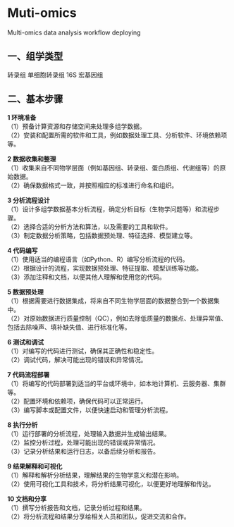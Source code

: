 # Muti-omics
Multi-omics data analysis workflow deploying

## 一、组学类型
转录组
单细胞转录组
16S
宏基因组

## 二、基本步骤
**1 环境准备**  
（1）预备计算资源和存储空间来处理多组学数据。  
（2）安装和配置所需的软件和工具，例如数据处理工具、分析软件、环境依赖项等。  

**2 数据收集和整理**  
（1）收集来自不同物学层面（例如基因组、转录组、蛋白质组、代谢组等）的原始数据。  
（2）确保数据格式一致，并按照相应的标准进行命名和组织。  

**3 分析流程设计**  
（1）设计多组学数据基本分析流程，确定分析目标（生物学问题等）和流程步骤。  
（2）选择合适的分析方法和算法，以及需要的工具和软件。  
（3）制定数据分析策略，包括数据预处理、特征选择、模型建立等。  

**4 代码编写**  
（1）使用适当的编程语言（如Python、R）编写分析流程的代码。  
（2）根据设计的流程，实现数据预处理、特征提取、模型训练等功能。  
（3）添加注释和文档，以便其他人理解和使用您的代码。  

**5 数据预处理**  
（1）根据需要进行数据集成，将来自不同生物学层面的数据整合到一个数据集中。  
（2）对原始数据进行质量控制（QC），例如去除低质量的数据点、处理异常值、包括去除噪声、填补缺失值、进行标准化等。  

**6 测试和调试**  
（1）对编写的代码进行测试，确保其正确性和稳定性。  
（2）调试代码，解决可能出现的错误和异常情况。  

**7 代码流程部署**  
（1）将编写的代码部署到适当的平台或环境中，如本地计算机、云服务器、集群等。  
（2）配置环境和依赖项，确保代码可以正常运行。  
（3）编写脚本或配置文件，以便快速启动和管理分析流程。  

**8 执行分析**  
（1）运行部署的分析流程，处理输入数据并生成输出结果。  
（2）监控分析过程，处理可能出现的错误或异常情况。  
（3）记录分析结果和运行日志，以备后续分析和报告。  

**9 结果解释和可视化**  
（1）解释和解析分析结果，理解结果的生物学意义和潜在影响。  
（2）使用可视化工具和技术，将分析结果可视化，以便更好地理解和传达。  

**10 文档和分享**  
（1）撰写分析报告和文档，记录分析过程和结果。  
（2）将分析流程和结果分享给相关人员和团队，促进交流和合作。  


